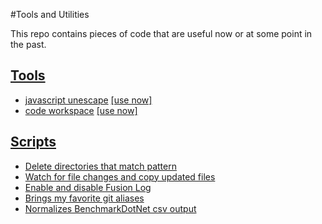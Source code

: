 #Tools and Utilities

This repo contains pieces of code that are useful now or at some point in the past.

## [Tools](/tools)
* [javascript unescape](/tools#toolsunescape) [[use now]](http://amadeusw.com/utilities/tools/unescape/)
* [code workspace](/tools#toolsworkspace) [[use now]](http://amadeusw.com/utilities/tools/workspace/)

## [Scripts](/scripts)
* [Delete directories that match pattern](/scripts#scriptsdelete-directoriescsx)
* [Watch for file changes and copy updated files](/scripts#scriptsfile-automationcsx)
* [Enable and disable Fusion Log](/scripts#scriptsfusion-logcsx)
* [Brings my favorite git aliases](/scripts#scriptsgit-aliascmd)
* [Normalizes BenchmarkDotNet csv output](/scripts#scriptsnormalize-csvpy)
